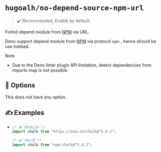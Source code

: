 # `hugoalh/no-depend-source-npm-url`

> ✔️ Recommended; Enable by default.

Forbid depend module from [NPM][npm] via URL.

Deno support depend module from [NPM][npm] via protocol `npm:`, hence should be use instead.

> [!NOTE]
> - Due to the Deno linter plugin API limitation, detect dependencies from imports map is not possible.

## 🔧 Options

This does not have any option.

## ✍️ Examples

- ```ts
  /* ❌ INVALID */
  import chalk from "https://esm.sh/chalk@^5.6.2";

  /* ✔️ VALID */
  import chalk from "npm:chalk@^5.6.2";
  ```

[npm]: https://www.npmjs.com/
